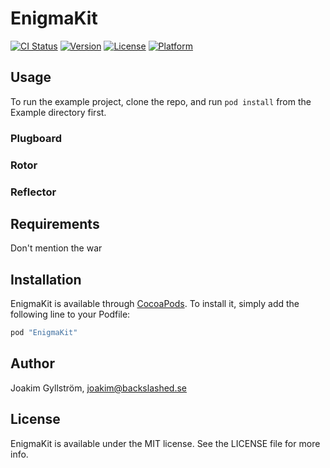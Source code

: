 # EnigmaKit

[![CI Status](http://img.shields.io/travis/mikaoj/EnigmaKit.svg?style=flat)](https://travis-ci.org/mikaoj/EnigmaKit)
[![Version](https://img.shields.io/cocoapods/v/EnigmaKit.svg?style=flat)](http://cocoapods.org/pods/EnigmaKit)
[![License](https://img.shields.io/cocoapods/l/EnigmaKit.svg?style=flat)](http://cocoapods.org/pods/EnigmaKit)
[![Platform](https://img.shields.io/cocoapods/p/EnigmaKit.svg?style=flat)](http://cocoapods.org/pods/EnigmaKit)

## Usage

To run the example project, clone the repo, and run `pod install` from the Example directory first.

### Plugboard

### Rotor

### Reflector

## Requirements
Don't mention the war

## Installation

EnigmaKit is available through [CocoaPods](http://cocoapods.org). To install
it, simply add the following line to your Podfile:

```ruby
pod "EnigmaKit"
```

## Author

Joakim Gyllström, joakim@backslashed.se

## License

EnigmaKit is available under the MIT license. See the LICENSE file for more info.
